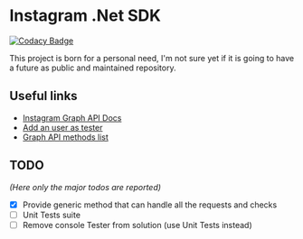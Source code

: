 # Instagram .Net SDK

[![Codacy Badge](https://api.codacy.com/project/badge/Grade/606a1f111fbe46d69bca2b1b8bfef2a9)](https://app.codacy.com/gh/SubPixel-it/instagram-sdk-dotnet?utm_source=github.com&utm_medium=referral&utm_content=SubPixel-it/instagram-sdk-dotnet&utm_campaign=Badge_Grade_Dashboard)

This project is born for a personal need, I'm not sure yet if it is going to have a future as public and maintained repository.

## Useful links
*   [Instagram Graph API Docs](https://developers.facebook.com/docs/instagram-api)
*   [Add an user as tester](https://developers.facebook.com/docs/instagram-basic-display-api/getting-started)
*   [Graph API methods list](https://developers.facebook.com/docs/instagram-basic-display-api/reference)

## TODO
_(Here only the major todos are reported)_
*   [x] Provide generic method that can handle all the requests and checks
*   [ ] Unit Tests suite
*   [ ] Remove console Tester from solution (use Unit Tests instead)